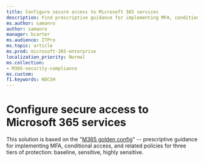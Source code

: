 ```yaml
---
title: Configure secure access to Microsoft 365 services
description: Find prescriptive guidance for implementing MFA, conditional access, and related policies for three tiers of protection - baseline, sensitive, highly sensitive.
ms.author: samanro
author: samanro
manager: bcarter
ms.audience: ITPro
ms.topic: article
ms.prod: microsoft-365-enterprise
localization_priority: Normal
ms.collection: 
- M365-security-compliance
ms.custom: 
f1.keywords: NOCSH
---
```


# Configure secure access to Microsoft 365 services

This solution is based on the "[M365 golden config](../security/office-365-security/microsoft-365-policies-configurations.md)" -- prescriptive guidance for implementing MFA, conditional access, and related policies for three tiers of protection: baseline, sensitive, highly sensitive.